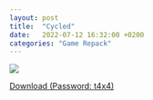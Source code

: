 ```yaml
---
layout: post
title:  "Cycled"
date:   2022-07-12 16:32:00 +0200
categories: "Game Repack"
---
```

<img src="https://i1.imageban.ru/out/2022/07/16/3e2d25308a65627fdd9a4eafec5f6f1b.png"/> <br>

<a href="https://0a0bin.klowdee.host/?0a5c6652f1397d3f#2CQmE4gGrZRSFy515Eh9USb1UNccQsqHbf7MK6fnUFrs">Download (Password: t4x4)</a> <br>

